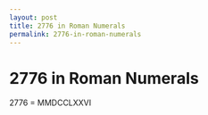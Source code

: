 ```yaml
---
layout: post
title: 2776 in Roman Numerals
permalink: 2776-in-roman-numerals
---
```


# 2776 in Roman Numerals

2776 = MMDCCLXXVI
